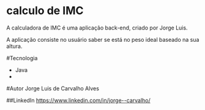 # calculo de IMC
A calculadora de IMC é uma aplicação back-end, criado por Jorge Luis.

A aplicação consiste no usuário saber se está no peso ideal baseado na sua altura.

#Tecnologia
- Java
- 
#Autor
Jorge Luis de Carvalho Alves

##LinkedIn
https://www.linkedin.com/in/jorge--carvalho/

